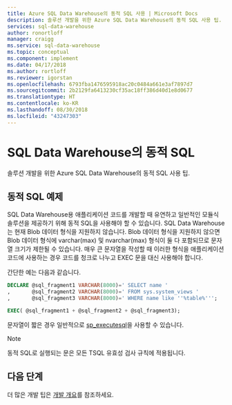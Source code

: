 ```yaml
---
title: Azure SQL Data Warehouse의 동적 SQL 사용 | Microsoft Docs
description: 솔루션 개발을 위한 Azure SQL Data Warehouse의 동적 SQL 사용 팁.
services: sql-data-warehouse
author: ronortloff
manager: craigg
ms.service: sql-data-warehouse
ms.topic: conceptual
ms.component: implement
ms.date: 04/17/2018
ms.author: rortloff
ms.reviewer: igorstan
ms.openlocfilehash: 6793fba1476595918ac20c0484a661e3af7897d7
ms.sourcegitcommit: 2b2129fa6413230cf35ac18ff386d40d1e8d0677
ms.translationtype: HT
ms.contentlocale: ko-KR
ms.lasthandoff: 08/30/2018
ms.locfileid: "43247303"
---
```

# <a name="dynamic-sql-in-sql-data-warehouse"></a>SQL Data Warehouse의 동적 SQL
솔루션 개발을 위한 Azure SQL Data Warehouse의 동적 SQL 사용 팁.

## <a name="dynamic-sql-example"></a>동적 SQL 예제

SQL Data Warehouse용 애플리케이션 코드를 개발할 때 유연하고 일반적인 모듈식 솔루션을 제공하기 위해 동적 SQL을 사용해야 할 수 있습니다. SQL Data Warehouse는 현재 Blob 데이터 형식을 지원하지 않습니다. Blob 데이터 형식을 지원하지 않으면 Blob 데이터 형식에 varchar(max) 및 nvarchar(max) 형식이 둘 다 포함되므로 문자열 크기가 제한될 수 있습니다. 매우 큰 문자열을 작성할 때 이러한 형식을 애플리케이션 코드에 사용하는 경우 코드를 청크로 나누고 EXEC 문을 대신 사용해야 합니다.

간단한 예는 다음과 같습니다.

```sql
DECLARE @sql_fragment1 VARCHAR(8000)=' SELECT name '
,       @sql_fragment2 VARCHAR(8000)=' FROM sys.system_views '
,       @sql_fragment3 VARCHAR(8000)=' WHERE name like ''%table%''';

EXEC( @sql_fragment1 + @sql_fragment2 + @sql_fragment3);
```

문자열이 짧은 경우 일반적으로 [sp_executesql](/sql/relational-databases/system-stored-procedures/sp-executesql-transact-sql)을 사용할 수 있습니다.

> [!NOTE]
> 동적 SQL로 실행되는 문은 모든 TSQL 유효성 검사 규칙에 적용됩니다.
> 
> 

## <a name="next-steps"></a>다음 단계
더 많은 개발 팁은 [개발 개요](sql-data-warehouse-overview-develop.md)를 참조하세요.

